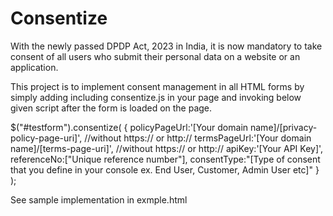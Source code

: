 # Consentize

With the newly passed DPDP Act, 2023 in India, it is now mandatory to take consent of all users who submit their personal data on a website or an application.

This project is to implement consent management in all HTML forms by simply adding including consentize.js in your page and invoking below given script after the form is loaded on the page.

$("#testform").consentize(
{
policyPageUrl:'[Your domain name]/[privacy-policy-page-uri]', //without https:// or http://
termsPageUrl:'[Your domain name]/[terms-page-uri]', //without https:// or http://
apiKey:'[Your API Key]',
referenceNo:["Unique reference number"],
consentType:"[Type of consent that you define in your console ex. End User, Customer, Admin User etc]"
}
);

See sample implementation in exmple.html

